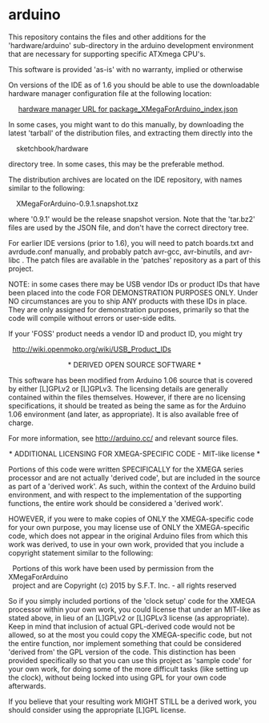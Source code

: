 arduino
=======

This repository contains the files and other additions for the 
'hardware/arduino' sub-directory in the arduino development environment 
that are necessary for supporting specific ATXmega CPU's.

This software is provided 'as-is' with no warranty, implied or otherwise


<p align="center"* Installing the XMegaForArduino board support *</p>

On versions of the IDE as of 1.6 you should be able to use the downloadable
hardware manager configuration file at the following location:

&nbsp;&nbsp;&nbsp;&nbsp;
<a href="https://raw.githubusercontent.com/XMegaForArduino/IDE/master/package_XMegaForArduino_index.json">
hardware manager URL for package_XMegaForArduino_index.json</a>

In some cases, you might want to do this manually, by downloading the latest
'tarball' of the distribution files, and extracting them directly into the

&nbsp;&nbsp;&nbsp;&nbsp;sketchbook/hardware

directory tree.  In some cases, this may be the preferable method.

The distribution archives are located on the IDE repository, with names similar
to the following:

&nbsp;&nbsp;&nbsp;&nbsp;XMegaForArduino-0.9.1.snapshot.txz

where '0.9.1' would be the release snapshot version.  Note that the 'tar.bz2'
files are used by the JSON file, and don't have the correct directory tree.


For earlier IDE versions (prior to 1.6), you will need to patch boards.txt
and avrdude.conf manually, and probably patch avr-gcc, avr-binutils, and
avr-libc .  The patch files are available in the 'patches' repository as
a part of this project.



NOTE:  in some cases there may be USB vendor IDs or product IDs that have
been placed into the code FOR DEMONSTRATION PURPOSES ONLY.  Under NO
circumstances are you to ship ANY products with these IDs in place.  They
are only assigned for demonstration purposes, primarily so that the code
will compile without errors or user-side edits.

If your 'FOSS' product needs a vendor ID and product ID, you might try

&nbsp;&nbsp;http://wiki.openmoko.org/wiki/USB_Product_IDs



<p align="center">* DERIVED OPEN SOURCE SOFTWARE *</p>

This software has been modified from Arduino 1.06 source that is covered by
either [L]GPLv2 or [L]GPLv3.  The licensing details are generally contained 
within the files themselves.  However, if there are no licensing
specifications, it should be treated as being the same as for the Arduino 1.06
environment (and later, as appropriate).  It is also available free of charge.

For more information, see http://arduino.cc/ and relevant source files.


<p align="center">* ADDITIONAL LICENSING FOR XMEGA-SPECIFIC CODE - MIT-like license *</p>

Portions of this code were written SPECIFICALLY for the XMEGA series processor
and are not actually 'derived code', but are included in the source as part of
a 'derived work'.  As such, within the context of the Arduino build
environment, and with respect to the implementation of the supporting
functions, the entire work should be considered a 'derived work'.

HOWEVER, if you were to make copies of ONLY the XMEGA-specific code for your
own purpose, you may license use of ONLY the XMEGA-specific code, which does
not appear in the original Arduino files from which this work was derived, to
use in your own work, provided that you include a copyright statement similar
to the following:


&nbsp;&nbsp;Portions of this work have been used by permission from the XMegaForArduino<br>
&nbsp;&nbsp;project and are Copyright (c) 2015 by S.F.T. Inc. - all rights reserved


So if you simply included portions of the 'clock setup' code for the XMEGA
processor within your own work, you could license that under an MIT-like
as stated above, in lieu of an [L]GPLv2 or [L]GPLv3 license (as appropriate).
Keep in mind that inclusion of actual GPL-derived code would not be allowed,
so at the most you could copy the XMEGA-specific code, but not the entire
function, nor implement something that could be considered 'derived from' the
GPL version of the code.  This distinction has been provided specifically so
that you can use this project as 'sample code' for your own work, for doing
some of the more difficult tasks (like setting up the clock), without being
locked into using GPL for your own code afterwards.

If you believe that your resulting work MIGHT STILL be a derived work, you
should consider using the appropriate [L]GPL license.


